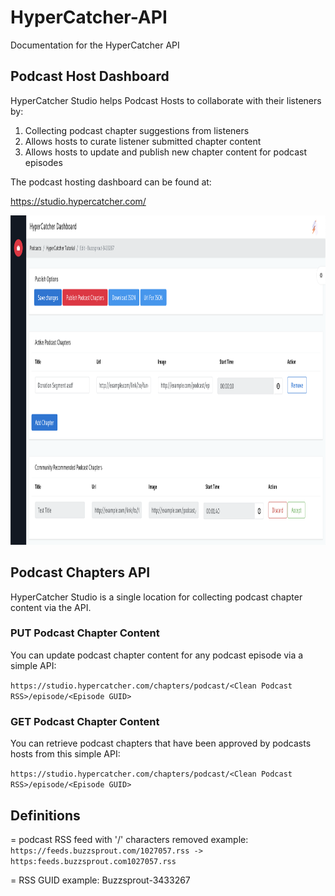 # HyperCatcher-API
Documentation for the HyperCatcher API

## Podcast Host Dashboard

HyperCatcher Studio helps Podcast Hosts to collaborate with their listeners by:
1. Collecting podcast chapter suggestions from listeners
2. Allows hosts to curate listener submitted chapter content
3. Allows hosts to update and publish new chapter content for podcast episodes

The podcast hosting dashboard can be found at:

https://studio.hypercatcher.com/

<img src="https://github.com/normand1/HyperCatcher-API/blob/main/Dashboard.png" width="1000" height="527">

## Podcast Chapters API

HyperCatcher Studio is a single location for collecting podcast chapter content via the API.

### PUT Podcast Chapter Content

You can update podcast chapter content for any podcast episode via a simple API:

`https://studio.hypercatcher.com/chapters/podcast/<Clean Podcast RSS>/episode/<Episode GUID>`

### GET Podcast Chapter Content

You can retrieve podcast chapters that have been approved by podcasts hosts from this simple API:

`https://studio.hypercatcher.com/chapters/podcast/<Clean Podcast RSS>/episode/<Episode GUID>`

## Definitions
<Clean Podcast RSS> = podcast RSS feed with '/' characters removed
example: 
`https://feeds.buzzsprout.com/1027057.rss -> https:feeds.buzzsprout.com1027057.rss`
  
<Episode GUID> = RSS GUID
example:
<guid isPermaLink="false">Buzzsprout-3433267</guid>



